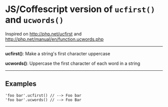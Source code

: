# JS/Coffescript version of `ucfirst()` and `ucwords()`

Inspired on http://php.net/ucfirst and http://php.net/manual/en/function.ucwords.php


---
**ucfirst()**: Make a string's first character uppercase

**ucwords()**: Uppercase the first character of each word in a string

---
## Examples

```
'foo bar'.ucfirst() // --> Foo bar
'foo bar'.ucwords() // --> Foo Bar
```
